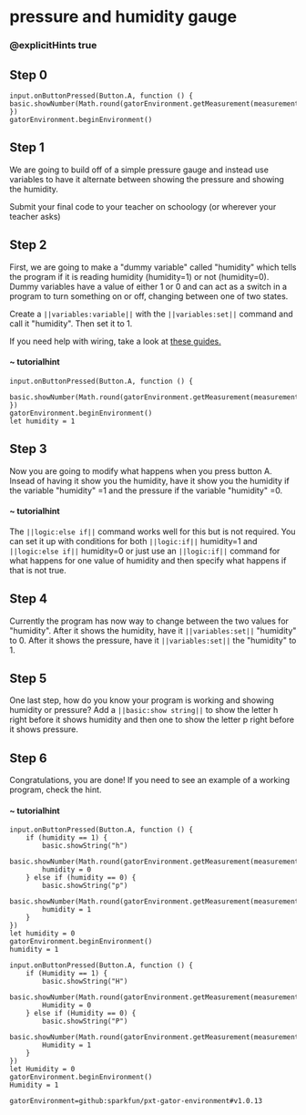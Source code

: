 # pressure and humidity gauge
### @explicitHints true

## Step 0
 
```template
input.onButtonPressed(Button.A, function () {  basic.showNumber(Math.round(gatorEnvironment.getMeasurement(measurementType.humidity)))
})
gatorEnvironment.beginEnvironment()
```
 
## Step 1
 
We are going to build off of a simple pressure gauge and instead use variables to have it alternate between showing the pressure and showing the humidity. 
 
Submit your final code to your teacher on schoology (or wherever your teacher asks)
 
## Step 2
 
First, we are going to make a "dummy variable" called "humidity" which tells the program if it is reading humidity (humidity=1) or not (humidity=0). Dummy variables have a value of either 1 or 0 and can act as a switch in a program to turn something on or off, changing between one of two states. 

Create a ``||variables:variable||`` with the ``||variables:set||`` command and call it "humidity". Then set it to 1.
 
If you need help with wiring, take a look at [these guides.](https://docs.google.com/document/d/1KrhVLl_owwXz_xAVbcIEAG9O5N4wdBY3mjd-GX34Bag/edit?usp=sharing)
 
#### ~ tutorialhint

```blocks
input.onButtonPressed(Button.A, function () {
    basic.showNumber(Math.round(gatorEnvironment.getMeasurement(measurementType.pressure)))
})
gatorEnvironment.beginEnvironment()
let humidity = 1
```

## Step 3
Now you are going to modify what happens when you press button A. Insead of having it show you the humidity, have it show you the humidity if the variable "humidity" =1 and the pressure if the variable "humidity" =0.

#### ~ tutorialhint
The ``||logic:else if||`` command works well for this but is not required. You can set it up with conditions for both ``||logic:if||`` humidity=1 and ``||logic:else if||`` humidity=0 or just use an ``||logic:if||`` command for what happens for one value of humidity and then specify what happens if that is not true. 

## Step 4
Currently the program has now way to change between the two values for "humidity". After it shows the humidity, have it ``||variables:set||`` "humidity" to 0. After it shows the pressure, have it ``||variables:set||`` the "humidity" to 1. 

## Step 5
One last step, how do you know your program is working and showing humidity or pressure? Add a ``||basic:show string||`` to show the letter h right before it shows humidity and then one to show the letter p right before it shows pressure.

## Step 6
Congratulations, you are done! If you need to see an example of a working program, check the hint.

#### ~ tutorialhint
```blocks
input.onButtonPressed(Button.A, function () {
    if (humidity == 1) {
        basic.showString("h")
        basic.showNumber(Math.round(gatorEnvironment.getMeasurement(measurementType.humidity)))
        humidity = 0
    } else if (humidity == 0) {
        basic.showString("p")
        basic.showNumber(Math.round(gatorEnvironment.getMeasurement(measurementType.pressure)))
        humidity = 1
    }
})
let humidity = 0
gatorEnvironment.beginEnvironment()
humidity = 1
```

```ghost
input.onButtonPressed(Button.A, function () {
    if (Humidity == 1) {
        basic.showString("H")
        basic.showNumber(Math.round(gatorEnvironment.getMeasurement(measurementType.humidity)))
        Humidity = 0
    } else if (Humidity == 0) {
        basic.showString("P")
        basic.showNumber(Math.round(gatorEnvironment.getMeasurement(measurementType.pressure)))
        Humidity = 1
    }
})
let Humidity = 0
gatorEnvironment.beginEnvironment()
Humidity = 1
```

```package
gatorEnvironment=github:sparkfun/pxt-gator-environment#v1.0.13
```
